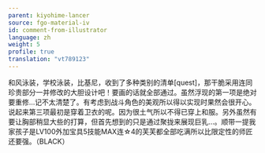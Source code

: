 ```yaml
---
parent: kiyohime-lancer
source: fgo-material-iv
id: comment-from-illustrator
language: zh
weight: 5
profile: true
translation: "vt789123"
---
```


和风泳装，学校泳装，比基尼，收到了多种类别的清单[quest]，那干脆采用连同珍贵部分一并修改的大胆设计吧！要画的话就全部通过。虽然浮现的第一项是绝对要重修…记不太清楚了。有考虑到战斗角色的美观所以得以实现时果然会很开心。说起来第三项最初是穿着卫衣的呢。因为很土气所以不得已穿上和服。另外虽然有要让胸部稍显大些的打算，但首先想到的只是通过聚拢来展现巨乳…。顺带一提我家孩子是LV100外加宝具5技能MAX连☆4的芙芙都全部吃满所以比限定性的师匠还要强。（BLACK）
